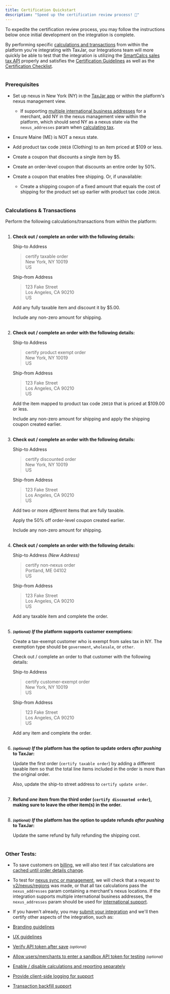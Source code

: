 ```yaml
---
title: Certification Quickstart
description: "Speed up the certification review process! 🚀"
---
```


To expedite the certification review process, you may follow the instructions below once initial development on the integration is complete.

By performing specific [calculations and transactions](#section-calculations-and-transactions) from within the platform you're integrating with TaxJar, our Integrations team will more quickly be able to test that the integration is utilizing the [SmartCalcs sales tax API](https://developers.taxjar.com/api/reference) properly and satisfies the [Certification Guidelines](/integrations/certification-guidelines) as well as the [Certification Checklist](/integrations/certification-checklist).<br><br>

### Prerequisites

- Set up nexus in New York (NY) in the [TaxJar app](https://app.taxjar.com/account#states) or within the platform's nexus management view.
    - If supporting [multiple international business addresses](/integrations/sales-tax-calculations/#section-international-limitations) for a merchant, add NY in the nexus management view within the platform, which should send NY as a nexus state via the `nexus_addresses` param when [calculating tax](https://developers.taxjar.com/api/reference/#post-calculate-sales-tax-for-an-order).
​

- Ensure Maine (ME) is NOT a nexus state.

- Add product tax code `20010` (Clothing) to an item priced at $109 or less.

- Create a coupon that discounts a single item by $5.

- Create an order-level coupon that discounts an entire order by 50%.

- Create a coupon that enables free shipping. Or, if unavailable:
    - Create a shipping coupon of a fixed amount that equals the cost of shipping for the product set up earlier with product tax code `20010`.<br><br>

### Calculations & Transactions

Perform the following calculations/transactions from within the platform:<br><br>

1. **Check out / complete an order with the following details:**

    Ship-to Address

    > certify taxable order<br>
    > New York, NY 10019<br>
    > US

    Ship-from Address

    > 123 Fake Street<br>
    > Los Angeles, CA 90210<br>
    > US

    Add any fully taxable item and discount it by $5.00.

    Include any non-zero amount for shipping.<br><br>

2. **Check out / complete an order with the following details:**

    Ship-to Address

    > certify product exempt order<br>
    > New York, NY 10019<br>
    > US

    Ship-from Address

    > 123 Fake Street<br>
    > Los Angeles, CA 90210<br>
    > US

    Add the item mapped to product tax code `20010` that is priced at $109.00 or less.

    Include any non-zero amount for shipping and apply the shipping coupon created earlier.<br><br>

3. **Check out / complete an order with the following details:**

    Ship-to Address

    > certify discounted order<br>
    > New York, NY 10019<br>
    > US

    Ship-from Address

    > 123 Fake Street<br>
    > Los Angeles, CA 90210<br>
    > US

    Add two or more _different_ items that are fully taxable.

    Apply the 50% off order-level coupon created earlier.

    Include any non-zero amount for shipping.<br><br>

4. **Check out / complete an order with the following details:**

    Ship-to Address _(New Address)_

    > certify non-nexus order<br>
    > Portland, ME 04102<br>
    > US

    Ship-from Address

    > 123 Fake Street<br>
    > Los Angeles, CA 90210<br>
    > US

    Add any taxable item and complete the order.<br><br>

5. <small>**_(optional)_**</small> **_If_ the platform supports customer exemptions:**

    Create a tax-exempt customer who is exempt from sales tax in NY. The exemption type should be `government`, `wholesale`, or `other`.

    Check out / complete an order to that customer with the following details:

    Ship-to Address

    > certify customer-exempt order<br>
    > New York, NY 10019<br>
    > US

    Ship-from Address

    > 123 Fake Street<br>
    > Los Angeles, CA 90210<br>
    > US

    Add any item and complete the order.<br><br>

6. <small>**_(optional)_**</small> **_If_ the platform has the option to update orders _after pushing_ to TaxJar:**

    Update the first order (`certify taxable order`) by adding a different taxable item so that the total line items included in the order is more than the original order.

    Also, update the ship-to street address to `certify update order`.<br><br>

7. **Refund _one_ item from the third order (`certify discounted order`), making sure to leave the other item(s) in the order.**<br><br>

8. <small>**_(optional)_**</small> **_If_ the platform has the option to update refunds _after pushing_ to TaxJar:**

    Update the same refund by fully refunding the shipping cost.<br><br>

### Other Tests:

- To save customers on [billing](https://developers.taxjar.com/api/reference/#billing), we will also test if tax calculations are [cached until order details change](/integrations/sales-tax-calculations/#section-api-guidelines).

- To test for [nexus sync or management](/integrations/certification-checklist/#section-configuration), we will check that a request to [v2/nexus/regions](https://developers.taxjar.com/api/reference/#get-list-nexus-regions) was made, or that all tax calculations pass the `nexus_addresses` param containing a merchant's nexus locations. If the integration supports multiple international business addresses, the `nexus_addresses` param should be used for [international support](https://developers.taxjar.com/api/reference/#countries).

- If you haven't already, you may [submit your integration](/integrations/submit/) and we'll then certify other aspects of the integration, such as:
 - [Branding guidelines](/integrations/onboarding/#section-branding-guidelines)
 - [UX guidelines](/integrations/authentication/#section-ux-guidelines)
 - [Verify API token after save](/integrations/authentication/#section-api-guidelines) <small>_(optional)_</small>
 - [Allow users/merchants to enter a sandbox API token for testing](/integrations/testing/#section-sandbox-environment) <small>_(optional)_</small>
 - [Enable / disable calculations and reporting separately](/integrations/sales-tax-reporting/#section-ux-guidelines)
 - [Provide client-side logging for support](/integrations/certification-checklist/#section-configuration)
 - [Transaction backfill support](/integrations/sales-tax-reporting/#section-backfilling-transactions)
